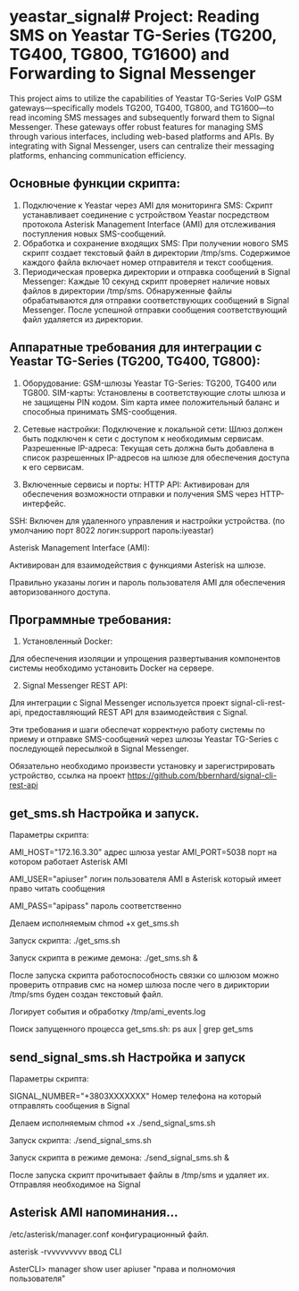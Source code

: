 # yeastar_signal# Project: Reading SMS on Yeastar TG-Series (TG200, TG400, TG800, TG1600) and Forwarding to Signal Messenger
This project aims to utilize the capabilities of Yeastar TG-Series VoIP GSM gateways—specifically models TG200, TG400, TG800, and TG1600—to read incoming SMS messages and subsequently forward them to Signal Messenger. These gateways offer robust features for managing SMS through various interfaces, including web-based platforms and APIs. By integrating with Signal Messenger, users can centralize their messaging platforms, enhancing communication efficiency.

## Основные функции скрипта:
1.	Подключение к Yeastar через AMI для мониторинга SMS:
Скрипт устанавливает соединение с устройством Yeastar посредством протокола Asterisk Management Interface (AMI) для отслеживания поступления новых SMS-сообщений.
2.	Обработка и сохранение входящих SMS:
При получении нового SMS скрипт создает текстовый файл в директории /tmp/sms.
Содержимое каждого файла включает номер отправителя и текст сообщения.
3.	Периодическая проверка директории и отправка сообщений в Signal Messenger:
Каждые 10 секунд скрипт проверяет наличие новых файлов в директории /tmp/sms.
Обнаруженные файлы обрабатываются для отправки соответствующих сообщений в Signal Messenger.
После успешной отправки сообщения соответствующий файл удаляется из директории.

## Аппаратные требования для интеграции с Yeastar TG-Series (TG200, TG400, TG800):
1.	Оборудование:
GSM-шлюзы Yeastar TG-Series: TG200, TG400 или TG800.
SIM-карты: Установлены в соответствующие слоты шлюза и не защищены PIN кодом.
Sim карта имее положительный баланс и способныа принимать SMS-сообщения.

2.	Сетевые настройки:
Подключение к локальной сети: Шлюз должен быть подключен к сети с доступом к необходимым сервисам.
Разрешенные IP-адреса: 
	Текущая сеть должна быть добавлена в список разрешенных IP-адресов на шлюзе для обеспечения доступа к его сервисам.

3.	Включенные сервисы и порты:
HTTP API: Активирован для обеспечения возможности отправки и получения SMS через HTTP-интерфейс.

SSH: Включен для удаленного управления и настройки устройства. (по умолчанию порт 8022 логин:support пароль:iyeastar)

Asterisk Management Interface (AMI): 

Активирован для взаимодействия с функциями Asterisk на шлюзе.

Правильно указаны логин и пароль пользователя AMI для обеспечения авторизованного доступа.

## Программные требования:

1.	Установленный Docker:

 Для обеспечения изоляции и упрощения развертывания компонентов системы необходимо установить Docker на сервере. 

2.	Signal Messenger REST API:

 Для интеграции с Signal Messenger используется проект signal-cli-rest-api, предоставляющий REST API для взаимодействия с Signal.

Эти требования и шаги обеспечат корректную работу системы по приему и отправке SMS-сообщений через шлюзы Yeastar TG-Series с последующей пересылкой в Signal Messenger.

Обязательно необходимо произвести установку и зарегистрировать устройство, ссылка на проект https://github.com/bbernhard/signal-cli-rest-api

## get_sms.sh Настройка и запуск.

Параметры скрипта:

AMI_HOST="172.16.3.30" адрес шлюза yestar
AMI_PORT=5038 порт на котором работает Asterisk AMI 

AMI_USER="apiuser" логин пользователя AMI в Asterisk который имеет право читать сообщения 

AMI_PASS="apipass" пароль соответственно

Делаем исполняемым chmod +x get_sms.sh

Запуск скрипта: ./get_sms.sh

Запуск скрипта в режиме демона: ./get_sms.sh &

После запуска скрипта работоспособность связки со шлюзом можно проверить отправив смс на номер шлюза после чего в дириктории /tmp/sms буден создан текстовый файл.

Логирует события и обработку /tmp/ami_events.log

Поиск запущенного процесса get_sms.sh: ps aux | grep get_sms

## send_signal_sms.sh Настройка и запуск

Параметры скрипта:

SIGNAL_NUMBER="+3803XXXXXXX" Номер телефона на который отправлять сообщения в Signal

Делаем исполняемым chmod +x ./send_signal_sms.sh

Запуск скрипта: ./send_signal_sms.sh

Запуск скрипта в режиме демона: ./send_signal_sms.sh &

После запуска скрипт прочитывает файлы в /tmp/sms и удаляет их. Отправляя необходимое на Signal

## Asterisk AMI напоминания...

/etc/asterisk/manager.conf конфигурационный файл.

asterisk -rvvvvvvvvv ввод CLI

AsterCLI> manager show user apiuser "права и полномочия пользователя"


